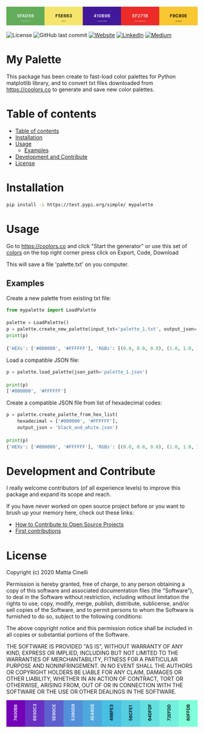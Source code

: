 ![Banner](https://github.com/MattiaCinelli/mycolorpalette/blob/master/commons/banner.png)

![License](https://img.shields.io/github/license/mattiacinelli/mycolorpalette)
![GitHub last commit](https://img.shields.io/github/last-commit/mattiacinelli/mycolorpalette)
[![Website](https://img.shields.io/badge/Website-MattiaCinelli-blue?style=flat-square)](https://mattiacinelli.com)
[![LinkedIn](https://img.shields.io/badge/LinkedIn-MattiaCinelli-blue?style=flat-square&logo=linkedin)](https://www.linkedin.com/in/mattia-cinelli-b8a06879/)
[![Medium](https://img.shields.io/badge/Medium-MattiaCinelli-green?style=flat-square&logo=medium)](https://medium.com/@mattia.cinelli)

# My Palette
This package has been create to fast-load color palettes for Python matplotlib library, and to convert txt files  downloaded from https://coolors.co to generate and save new color palettes. 

<!-- ![Banner](https://lonelyboy1977.files.wordpress.com/2017/08/work-in-progress.png) -->

# Table of contents
- [Table of contents](#table-of-contents)
- [Installation](#installation)
- [Usage](#usage)
    - [Examples](#examples)
- [Development and Contribute](#development-and-contribute)
- [License](#license)

# Installation
```bash
pip install -i https://test.pypi.org/simple/ mypalette
```
<!-- pip install git+https://https://github.com/MattiaCinelli/mycolorpalette.git#egg=mypalette -->
<!-- pip install mypalette -->

# Usage
Go to https://coolors.co and click "Start the generator"
or use this set of [colors](https://coolors.co/5fad56-f5e663-410b9b-ef271b-f9c80e) on the top right corner press click on Export, Code, Download

This will save a file 'palette.txt' on you computer. 

## Examples
Create a new palette from existing txt file:
```python
from mypalette import LoadPalette

palette = LoadPalette()
p = palette.create_new_palette(input_txt='palette_1.txt', output_json='palette_1.json')
print(p)

{'HEXs': ['#000000', '#FFFFFF'], 'RGBs': [(0.0, 0.0, 0.0), (1.0, 1.0, 1.0)], 'Names': ['black', 'white']}
```

Load a compatible JSON file:
```python
p = palette.load_palette(json_path='palette_1.json')

print(p)
['#000000', '#FFFFFF']
```

Create a compatible JSON file from list of hexadecimal codes:
```python
p = palette.create_palette_from_hex_list(
    hexadecimal = ['#000000', '#FFFFFF'],
    output_json = 'black_and_white.json')

print(p)
{'HEXs': ['#000000', '#FFFFFF'], 'RGBs': [(0.0, 0.0, 0.0), (1.0, 1.0, 1.0)], 'Names': ['black', 'white']}
```

# Development and Contribute
I really welcome contributors (of all experience levels) to improve this package and expand its scope and reach.

If you have never worked on open source project before or you want to brush up your memory here, check out these links:
- [How to Contribute to Open Source Projects](https://github.com/firstcontributions/first-contributions)
- [First contributions](https://github.com/firstcontributions/first-contributions)


# License
Copyright (c) 2020 Mattia Cinelli

Permission is hereby granted, free of charge, to any person obtaining a copy
of this software and associated documentation files (the "Software"), to deal
in the Software without restriction, including without limitation the rights
to use, copy, modify, merge, publish, distribute, sublicense, and/or sell
copies of the Software, and to permit persons to whom the Software is
furnished to do so, subject to the following conditions:

The above copyright notice and this permission notice shall be included in all
copies or substantial portions of the Software.

THE SOFTWARE IS PROVIDED "AS IS", WITHOUT WARRANTY OF ANY KIND, EXPRESS OR
IMPLIED, INCLUDING BUT NOT LIMITED TO THE WARRANTIES OF MERCHANTABILITY,
FITNESS FOR A PARTICULAR PURPOSE AND NONINFRINGEMENT. IN NO EVENT SHALL THE
AUTHORS OR COPYRIGHT HOLDERS BE LIABLE FOR ANY CLAIM, DAMAGES OR OTHER
LIABILITY, WHETHER IN AN ACTION OF CONTRACT, TORT OR OTHERWISE, ARISING FROM,
OUT OF OR IN CONNECTION WITH THE SOFTWARE OR THE USE OR OTHER DEALINGS IN THE
SOFTWARE.

![Footer](https://github.com/MattiaCinelli/mycolorpalette/blob/master/commons/banner2.png)